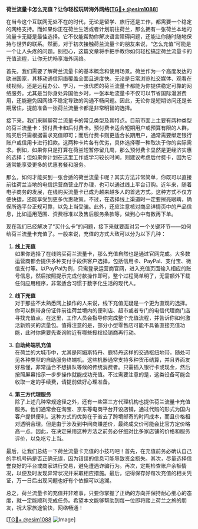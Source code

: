 **荷兰流量卡怎么充值？让你轻松玩转海外网络[[TG💪+ @esim1088](https://t.me/s/esim1088)]**

在当今这个互联网无处不在的时代，无论是留学、旅行还是工作，都需要一个稳定的网络支持。而如果你正在荷兰生活或者计划前往荷兰，那么拥有一张荷兰本地的流量卡无疑是最佳选择。它不仅能帮助你解决语言障碍问题，还能让你随时随地保持与世界的联系。然而，对于初次接触荷兰流量卡的朋友来说，“怎么充值”可能是一个让人头疼的问题。别担心，这篇文章将手把手教你如何轻松搞定荷兰流量卡的充值流程，让你无忧畅享海外网络。

首先，我们需要了解荷兰流量卡的基本概念和使用场景。荷兰作为一个高度发达的欧洲国家，其移动通信网络覆盖全面且速度快。无论是日常浏览社交媒体、观看在线视频，还是远程办公、学习，一张优质的荷兰流量卡都能为你提供稳定可靠的网络服务。尤其是当你身处异国他乡时，一张本地流量卡不仅可以节省国际漫游费用，还能避免因网络不稳定导致的沟通不畅问题。因此，无论你是短期访问还是长期居住，提前准备一张荷兰流量卡都是非常明智的选择。

接下来，我们来聊聊荷兰流量卡的常见类型及其特点。目前市面上主要有两种类型的荷兰流量卡：预付费卡和后付费卡。预付费卡适合短期用户或预算有限的人群，购买后只需根据需求充值即可；而后付费卡则更适合长期用户，通常需要绑定银行账户或信用卡进行扣款。这两种卡片各有优劣，具体选择哪一种取决于你的实际需求。例如，如果你只是打算在荷兰短暂停留几周，那么预付费卡显然是更经济实惠的选择；但如果你计划在这里工作或学习较长时间，则建议考虑后付费卡，因为它通常能享受更多的优惠套餐和服务。

那么，如何才能买到一张合适的荷兰流量卡呢？其实方法非常简单，你既可以直接前往荷兰当地的电信运营商营业厅办理，也可以通过线上平台订购。近年来，随着电子商务的发展，在线购买流量卡已成为越来越多人的首选方式。这种方式不仅方便快捷，还能享受到更多优惠政策。不过，在选择线上渠道时一定要擦亮眼睛，确保所选平台正规可靠，以免上当受骗。此外，还应注意核对商品详情页中的产品信息，比如适用范围、资费标准以及售后服务条款等，做到心中有数再下单。

现在我们已经解决了“买什么卡”的问题，接下来就要面对另一个关键环节——如何给荷兰流量卡充值了。一般来说，充值的方式大致可以分为以下几种：

1. **线上充值**  
   如果你选择了在线购买荷兰流量卡，那么充值自然也是通过官网完成。大多数运营商都会提供多种支付手段供客户选择，包括信用卡、PayPal、支付宝、微信支付等。以PayPal为例，只需登录运营商官网，进入充值页面输入相应的账号信息，然后按照提示完成付款操作即可。整个过程简单明了，无需额外下载任何应用程序，非常适合习惯于数字化生活的现代人。

2. **线下充值**  
   对于那些不太熟悉网上操作的人来说，线下充值无疑是一个更为直观的选择。你可以携带身份证件前往荷兰境内的便利店、超市或者专门的电信代理商门店寻找充值点。在这里，工作人员会指导你完成整个充值流程，并告诉你如何激活新购买的流量包。值得注意的是，部分小型零售店可能不具备直接充值功能，此时你需要先查询附近有哪些授权经销商再行动。

3. **自助终端机充值**  
   在荷兰的大城市中，尤其是阿姆斯特丹、鹿特丹这样的交通枢纽地带，随处可见各种类型的自助服务终端机。这些机器通常支持多种货币结算，并且界面友好易懂，非常适合不想排队等候的传统消费者。只需插入银行卡或现金，然后按照屏幕指示一步步操作就能成功充值。不过需要注意的是，这类设备可能会收取一定的手续费，请提前做好心理准备。

4. **第三方代理服务**  
   除了上述几种常规途径之外，还有一些第三方代理机构也提供荷兰流量卡充值服务。他们通常会在淘宝、京东等电商平台开设店铺，通过代购的形式为国内客户提供便利。这种方式的优势在于省去了跨境邮寄的时间成本，而且价格相对透明合理。但是由于涉及到中间商赚差价，最终成交价可能会比官方定价略高一点。因此，在决定采用这种方法之前务必仔细对比多家店铺的价格和服务评价，以免吃亏上当。

最后，让我们总结一下荷兰流量卡充值的小技巧吧！首先，在充值前务必确认自己的手机号码是否正确无误，因为错误的信息可能导致资金损失。其次，尽量选择信誉良好的平台或商家进行交易，避免遭遇诈骗行为。再次，定期检查账户余额情况，以便及时发现异常状况并采取相应措施。最后，记得保存好每次充值的相关凭证，万一日后出现问题也好有个依据可以追溯。

总之，荷兰流量卡的充值并非难事，只要你掌握了正确的方向并保持耐心细心的态度，就一定能顺利完成任务。希望本文能够帮助到每一位即将踏上荷兰之旅的朋友，祝大家旅途愉快，网络畅通！

[[TG💪+ @esim1088](https://t.me/s/esim1088) ![Image](https://i.postimg.cc/4NQfJmqS/Snipaste-2025-05-13-00-14-12.png)]
